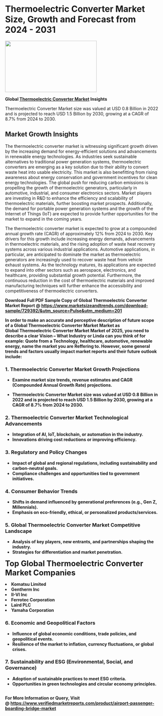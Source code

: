 <H1>Thermoelectric Converter Market Size, Growth and Forecast from 2024 - 2031</H1><img class="aligncenter size-medium wp-image-584254" src="https://thirdeyenews.in/wp-content/uploads/2024/09/Global-Market-Research-300x168.jpeg" alt="" width="300" height="168" /><p><strong>Global&nbsp;<a href="https://www.marketsizeandtrends.com/download-sample/729392/&amp;utm_source=Pulse&amp;utm_medium=201">Thermoelectric Converter Market</a> Insights</strong></p><p>Thermoelectric Converter Market size was valued at USD 0.8 Billion in 2022 and is projected to reach USD 1.5 Billion by 2030, growing at a CAGR of 8.7% from 2024 to 2030.</p><p><h2>Market Growth Insights</h2> <p>The thermoelectric converter market is witnessing significant growth driven by the increasing demand for energy-efficient solutions and advancements in renewable energy technologies. As industries seek sustainable alternatives to traditional power generation systems, thermoelectric converters are emerging as a key solution due to their ability to convert waste heat into usable electricity. This market is also benefitting from rising awareness about energy conservation and government incentives for clean energy technologies. The global push for reducing carbon emissions is propelling the growth of thermoelectric generators, particularly in automotive, industrial, and consumer electronics sectors. Market players are investing in R&D to enhance the efficiency and scalability of thermoelectric materials, further boosting market prospects. Additionally, the demand for portable power generation systems and the growth of the Internet of Things (IoT) are expected to provide further opportunities for the market to expand in the coming years.</p> <p><strong></strong></p> <p>The thermoelectric converter market is expected to grow at a compounded annual growth rate (CAGR) of approximately 12% from 2024 to 2030. Key drivers for this growth include increasing energy demands, advancements in thermoelectric materials, and the rising adoption of waste heat recovery systems across various industrial applications. Automotive applications, in particular, are anticipated to dominate the market as thermoelectric generators are increasingly used to recover waste heat from vehicle exhaust systems. As the technology matures, its applications are expected to expand into other sectors such as aerospace, electronics, and healthcare, providing substantial growth potential. Furthermore, the continuous reduction in the cost of thermoelectric materials and improved manufacturing techniques will further enhance the accessibility and competitiveness of thermoelectric converters. <p><strong></p><p><span class=""><strong>Download Full PDF Sample Copy of Global Thermoelectric Converter Market Report</strong> @ <a href="https://www.marketsizeandtrends.com/download-sample/729392/&amp;utm_source=Pulse&amp;utm_medium=201" target="_blank">https://www.marketsizeandtrends.com/download-sample/729392/&amp;utm_source=Pulse&amp;utm_medium=201</a></span></p><p>In order to make an accurate and perceptive description of future scope of a Global&nbsp;Thermoelectric Converter Market Market as Global&nbsp;Thermoelectric Converter Market Market of 2025, you need to describe a clear Vision &ndash; What Industry or Linda can you think of for example: Quote from a Technology, healthcare, automotive, renewable energy, name the market you are Reffering to. However, some general trends and factors usually impact market reports and their future outlook include:</p><h3>1.&nbsp;<strong>Thermoelectric Converter Market Growth Projections</strong></h3><ul><li>Examine market size trends, revenue estimates and CAGR (Compounded Annual Growth Rate) projections.</li><li><p>Thermoelectric Converter Market size was valued at USD 0.8 Billion in 2022 and is projected to reach USD 1.5 Billion by 2030, growing at a CAGR of 8.7% from 2024 to 2030.</p></li></ul><h3>2.&nbsp;<strong>Thermoelectric Converter Market Technological Advancements</strong></h3><ul><li>Integration of AI, IoT, blockchain, or automation in the industry.</li><li>Innovations driving cost reductions or improving efficiency.</li></ul><h3>3.&nbsp;<strong>Regulatory and Policy Changes</strong></h3><ul><li>Impact of global and regional regulations, including sustainability and carbon-neutral goals.</li><li>Compliance challenges and opportunities tied to government initiatives.</li></ul><h3>4.&nbsp;<strong>Consumer Behavior Trends</strong></h3><ul><li>Shifts in demand influenced by generational preferences (e.g., Gen Z, Millennials).</li><li>Emphasis on eco-friendly, ethical, or personalized products/services.</li></ul><h3>5.&nbsp;<strong>Global Thermoelectric Converter Market Competitive Landscape</strong></h3><ul><li>Analysis of key players, new entrants, and partnerships shaping the industry.</li><li>Strategies for differentiation and market penetration.</li></ul><p data-pm-slice="1 1 []"><span style="color: inherit; font-family: inherit; font-size: 25px;">Top Global Thermoelectric Converter Market Companies</span></p><div class="" data-test-id=""><p><li>Komatsu Limited</li><li> Gentherm Inc</li><li> II-VI Inc</li><li> Ferrotec Corporation</li><li> Laird PLC </li><li> Yamaha Corporation</li></p></div><h3>6.&nbsp;<strong>Economic and Geopolitical Factors</strong></h3><ul><li>Influence of global economic conditions, trade policies, and geopolitical events.</li><li>Resilience of the market to inflation, currency fluctuations, or global crises.</li></ul><h3>7.&nbsp;<strong>Sustainability and ESG (Environmental, Social, and Governance)</strong></h3><ul><li>Adoption of sustainable practices to meet ESG criteria.</li><li>Opportunities in green technologies and circular economy principles.</li></ul><h2><strong style="font-size: 14px;">For More Information or Query, Visit @&nbsp;</strong><a style="background-color: #ffffff; font-size: 14px;" href="https://www.marketsizeandtrends.com/report/thermoelectric-converter-market/" target="_blank">https://www.verifiedmarketreports.com/product/airport-passenger-boarding-bridge-market</a></h2>